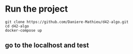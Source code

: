 # Run the project
``` 
git clone https://github.com/Daniere-Mathieu/d42-algo.git
cd d42-algo
docker-compose up
```
## go to the localhost and test

